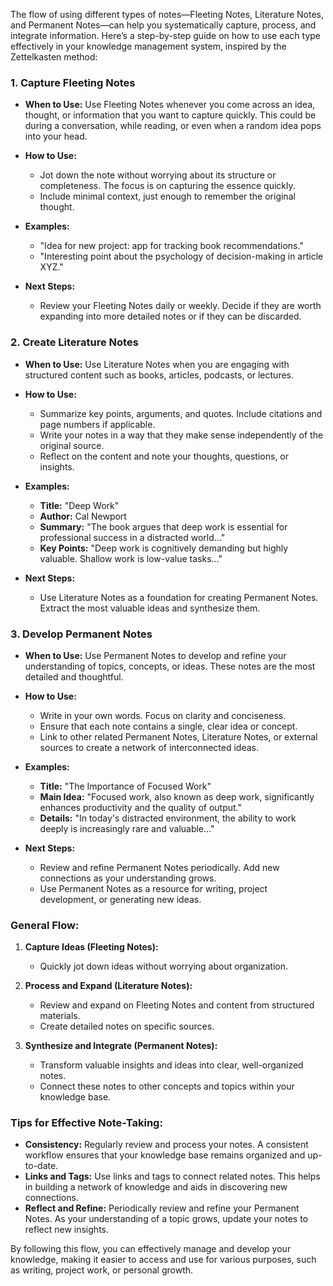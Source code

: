 The flow of using different types of notes—Fleeting Notes, Literature Notes, and Permanent Notes—can help you systematically capture, process, and integrate information. Here’s a step-by-step guide on how to use each type effectively in your knowledge management system, inspired by the Zettelkasten method:

### 1. **Capture Fleeting Notes**
   - **When to Use:** Use Fleeting Notes whenever you come across an idea, thought, or information that you want to capture quickly. This could be during a conversation, while reading, or even when a random idea pops into your head.
   - **How to Use:** 
     - Jot down the note without worrying about its structure or completeness. The focus is on capturing the essence quickly.
     - Include minimal context, just enough to remember the original thought.

   - **Examples:**  
     - "Idea for new project: app for tracking book recommendations."  
     - "Interesting point about the psychology of decision-making in article XYZ."

   - **Next Steps:**  
     - Review your Fleeting Notes daily or weekly. Decide if they are worth expanding into more detailed notes or if they can be discarded.

### 2. **Create Literature Notes**
   - **When to Use:** Use Literature Notes when you are engaging with structured content such as books, articles, podcasts, or lectures.
   - **How to Use:** 
     - Summarize key points, arguments, and quotes. Include citations and page numbers if applicable.
     - Write your notes in a way that they make sense independently of the original source. 
     - Reflect on the content and note your thoughts, questions, or insights.

   - **Examples:**  
     - **Title:** "Deep Work"  
     - **Author:** Cal Newport  
     - **Summary:** "The book argues that deep work is essential for professional success in a distracted world..."  
     - **Key Points:** "Deep work is cognitively demanding but highly valuable. Shallow work is low-value tasks..."

   - **Next Steps:**  
     - Use Literature Notes as a foundation for creating Permanent Notes. Extract the most valuable ideas and synthesize them.

### 3. **Develop Permanent Notes**
   - **When to Use:** Use Permanent Notes to develop and refine your understanding of topics, concepts, or ideas. These notes are the most detailed and thoughtful.
   - **How to Use:** 
     - Write in your own words. Focus on clarity and conciseness.
     - Ensure that each note contains a single, clear idea or concept.
     - Link to other related Permanent Notes, Literature Notes, or external sources to create a network of interconnected ideas.

   - **Examples:**  
     - **Title:** "The Importance of Focused Work"  
     - **Main Idea:** "Focused work, also known as deep work, significantly enhances productivity and the quality of output."  
     - **Details:** "In today's distracted environment, the ability to work deeply is increasingly rare and valuable..."

   - **Next Steps:**  
     - Review and refine Permanent Notes periodically. Add new connections as your understanding grows.
     - Use Permanent Notes as a resource for writing, project development, or generating new ideas.

### **General Flow:**

1. **Capture Ideas (Fleeting Notes):** 
   - Quickly jot down ideas without worrying about organization.

2. **Process and Expand (Literature Notes):** 
   - Review and expand on Fleeting Notes and content from structured materials.
   - Create detailed notes on specific sources.

3. **Synthesize and Integrate (Permanent Notes):** 
   - Transform valuable insights and ideas into clear, well-organized notes.
   - Connect these notes to other concepts and topics within your knowledge base.

### **Tips for Effective Note-Taking:**

- **Consistency:** Regularly review and process your notes. A consistent workflow ensures that your knowledge base remains organized and up-to-date.
- **Links and Tags:** Use links and tags to connect related notes. This helps in building a network of knowledge and aids in discovering new connections.
- **Reflect and Refine:** Periodically review and refine your Permanent Notes. As your understanding of a topic grows, update your notes to reflect new insights.

By following this flow, you can effectively manage and develop your knowledge, making it easier to access and use for various purposes, such as writing, project work, or personal growth.